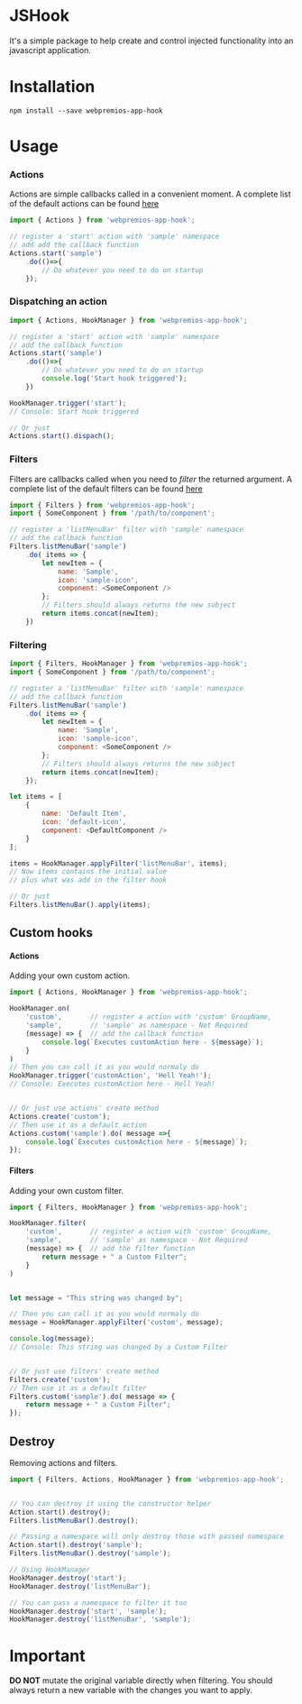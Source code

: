 # JSHook

It's a simple package to help create and control injected functionality into an javascript application.



# Installation

```
npm install --save webpremios-app-hook
```



# Usage



### Actions

Actions are simple callbacks called in a convenient moment. A complete list of the default actions can be found [here](/actions.md)

```js
import { Actions } from 'webpremios-app-hook';

// register a 'start' action with 'sample' namespace
// add add the callback function
Actions.start('sample')
    .do(()=>{
        // Do whatever you need to do on startup
    });


```



### Dispatching an action

```js
import { Actions, HookManager } from 'webpremios-app-hook';

// register a 'start' action with 'sample' namespace
// add the callback function
Actions.start('sample')
    .do(()=>{
        // Do whatever you need to do on startup
        console.log('Start hook triggered');
    })

HookManager.trigger('start');
// Console: Start hook triggered

// Or just
Actions.start().dispach();


```



### Filters

Filters are callbacks called when you need to *filter* the returned argument.  A complete list of the default filters can be found [here](/filters.md)

```js
import { Filters } from 'webpremios-app-hook';
import { SomeComponent } from '/path/to/component';

// register a 'listMenuBar' filter with 'sample' namespace
// add the callback function
Filters.listMenuBar('sample')
    .do( items => {
        let newItem = {
            name: 'Sample',
            icon: 'sample-icon',
            component: <SomeComponent />
        };
        // Filters should always returns the new subject
        return items.concat(newItem);
    })


```



### Filtering

```js
import { Filters, HookManager } from 'webpremios-app-hook';
import { SomeComponent } from '/path/to/component';

// register a 'listMenuBar' filter with 'sample' namespace
// add the callback function
Filters.listMenuBar('sample')
    .do( items => {
        let newItem = {
            name: 'Sample',
            icon: 'sample-icon',
            component: <SomeComponent />
        };
        // Filters should always returns the new subject
        return items.concat(newItem);
    });

let items = [
    {
        name: 'Default Item',
        icon: 'default-icon',
        component: <DefaultComponent />
    }
];

items = HookManager.applyFilter('listMenuBar', items);
// Now items contains the initial value
// plus what was add in the filter hook

// Or just
Filters.listMenuBar().apply(items);


```



## Custom hooks

#### Actions

Adding your own custom action.  

```js
import { Actions, HookManager } from 'webpremios-app-hook';

HookManager.on(
    'custom', 		// register a action with 'custom' GroupName,
    'sample', 		// 'sample' as namespace - Not Required
    (message) => { 	// add the callback function
        console.log(`Executes customAction here - ${message}`);
    } 
)
// Then you can call it as you would normaly do
HookManager.trigger('customAction', 'Hell Yeah!');
// Console: Executes customAction here - Hell Yeah!


// Or just use actions' create method
Actions.create('custom');
// Then use it as a default action
Actions.custom('sample').do( message =>{
    console.log(`Executes customAction here - ${message}`);
});


```



#### Filters

Adding your own custom filter.  

```js
import { Filters, HookManager } from 'webpremios-app-hook';

HookManager.filter(
    'custom', 		// register a action with 'custom' GroupName,
    'sample', 		// 'sample' as namespace - Not Required
    (message) => {	// add the filter function
        return message + " a Custom Filter";
    }
)


let message = "This string was changed by";

// Then you can call it as you would normaly do
message = HookManager.applyFilter('custom', message);

console.log(message);
// Console: This string was changed by a Custom Filter


// Or just use filters' create method
Filters.create('custom');
// Then use it as a default filter
Filters.custom('sample').do( message => {
    return message + " a Custom Filter";
});


```



## Destroy

Removing actions and filters.  

```js
import { Filters, Actions, HookManager } from 'webpremios-app-hook';


// You can destroy it using the constructor helper
Action.start().destroy();
Filters.listMenuBar().destroy();

// Passing a namespace will only destroy those with passed namespace
Action.start().destroy('sample');
Filters.listMenuBar().destroy('sample');

// Using HookManager
HookManager.destroy('start');
HookManager.destroy('listMenuBar');

// You can pass a namespace to filter it too
HookManager.destroy('start', 'sample');
HookManager.destroy('listMenuBar', 'sample');


```





# Important

**DO NOT** mutate the original variable directly when filtering. You should always return a new variable with the changes you want to apply.